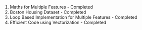 01. Maths for Multiple Features - Completed
02. Boston Housing Dataset - Completed
03. Loop Based Implementation for Multiple Features - Completed
04. Efficient Code using Vectorization - Completed
